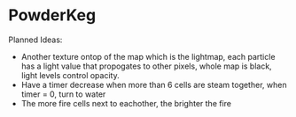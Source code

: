 # PowderKeg
 
Planned Ideas: 
* Another texture ontop of the map which is the lightmap, each particle has a light value that propogates to other pixels, whole map is black, light levels control opacity. 
* Have a timer decrease when more than 6 cells are steam together, when timer = 0, turn to water
* The more fire cells next to eachother, the brighter the fire